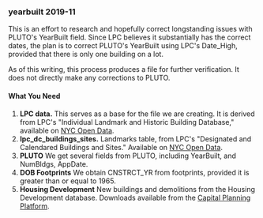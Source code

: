 <h3>yearbuilt 2019-11</h3>

<p>This is an effort to research and hopefully correct longstanding issues
with PLUTO's YearBuilt field. Since LPC believes it substantially has the
correct dates, the plan is to correct PLUTO's YearBuilt using LPC's Date_High,
provided that there is only one building on a lot.</p>

<p>As of this writing, this process produces a file for further verification.
It does not directly make any corrections to PLUTO.</p>

<h4>What You Need</h4>

<ol>
<li><strong>LPC data.</strong> This serves as a base for the file we are creating. It
is derived from LPC's "Individual Landmark and Historic Building Database," available on <a
target="_blank" href="https://data.cityofnewyork.us/Housing-Development/LPC-Individual-Landmark-and-Historic-District-Buil/7mgd-s57w">NYC Open Data</a>.</li>
<li><strong>lpc_dc_buildings_sites.</strong> Landmarks table, from LPC's "Designated and
Calendared Buildings and Sites." Available on <a target="_blank" href="https://data.cityofnewyork.us/Housing-Development/Designated-and-Calendared-Buildings-and-Sites/ncre-qhxs">NYC Open Data</a>.</li>
<li><strong>PLUTO</strong> We get several fields from PLUTO, including YearBuilt, and NumBldgs, AppDate.</li>
<li><strong>DOB Footprints</strong> We obtain CNSTRCT_YR from footprints, provided it is
greater than or equal to 1965.</li>
<li><strong>Housing Development</strong> New buildings and demolitions from the Housing
Development database. Downloads available from the <a href="https://capitalplanning.nyc.gov/">Capital Planning Platform</a>.</li>
</ol>
